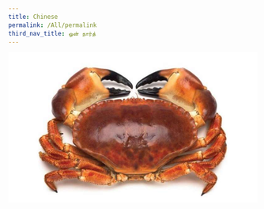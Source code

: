 ```yaml
---
title: Chinese
permalink: /All/permalink
third_nav_title: ஒன் நார்த்
---
```








![Alt text for image on Isomer site](/images/1-understanding.jpg)